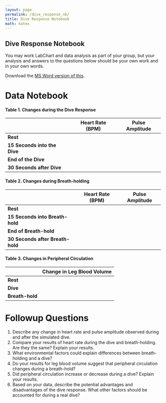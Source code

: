 ```yaml
---
layout: page
permalink: /dive_response_nb/
title: Dive Response Notebook
math: katex
---
```

## Dive Response Notebook
You may work LabChart and data analysis as part of your group, but your analysis and answers to the questions below should be your own work and in your own words.

Download the [MS Word version of this](./DiveResponse_notebook.docx).

#  Data Notebook

#### Table 1. Changes during the Dive Response

|                        | **Heart Rate (BPM)** | **Pulse Amplitude** |
|------------------------|----------------------|---------------------|
| **Rest**               |                      |                     |
| **15 Seconds into the Dive** |              |                     |
| **End of the Dive**    |                      |                     |
| **30 Seconds after Dive** |                  |                     |

#### Table 2. Changes during Breath-holding

|                              | **Heart Rate (BPM)** | **Pulse Amplitude** |
|------------------------------|----------------------|---------------------|
| **Rest**                     |                      |                     |
| **15 Seconds into Breath-hold** |                  |                     |
| **End of Breath-hold**       |                      |                     |
| **30 Seconds after Breath-hold** |                |                     |

#### Table 3. Changes in Peripheral Circulation
|                 | **Change in Leg Blood Volume** |
|-----------------|--------------------------------|
| **Rest**        |                                |
| **Dive**        |                                |
| **Breath-hold** |                                |

# Followup Questions

1.  Describe any change in heart rate and pulse amplitude observed during and after the simulated dive.
1.  Compare your results of heart rate during the dive and breath-holding. Are they the same? Explain your results.
1.  What environmental factors could explain differences between breath-holding and a dive?
1.  Do your results for leg blood volume suggest that peripheral circulation changes during a breath-hold?
1.  Did peripheral circulation increase or decrease during a dive? Explain your results.
2.  Based on your data, describe the potential advantages and disadvantages of the dive response. What other factors should be accounted for during a real dive?